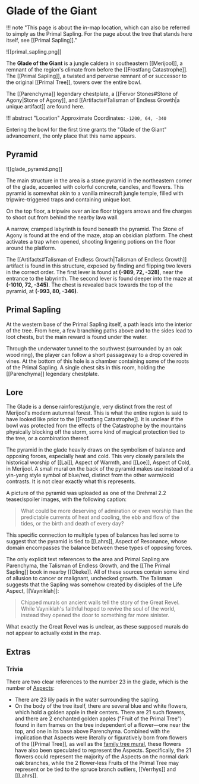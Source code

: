 # Glade of the Giant

!!! note "This page is about the in-map location, which can also be referred to simply as the Primal Sapling. For the page about the tree that stands here itself, see [[Primal Sapling]]."

![[primal_sapling.png]]

The **Glade of the Giant** is a jungle caldera in southeastern [[Merijool]], a remnant of the region's climate from before the [[Frostfang Catastrophe]]. The [[Primal Sapling]], a twisted and perverse remnant of or successor to the original [[Primal Tree]], towers over the entire bowl. 

The [[Parenchyma]] legendary chestplate, a [[Fervor Stones#Stone of Agony|Stone of Agony]], and [[Artifacts#Talisman of Endless Growth|a unique artifact]] are found here.

!!! abstract "Location"
    Approximate Coordinates: `-1200, 64, -340`

Entering the bowl for the first time grants the "Glade of the Giant" advancement, the only place that this name appears.

## Pyramid

![[glade_pyramid.png]]

The main structure in the area is a stone pyramid in the northeastern corner of the glade, accented with colorful concrete, candles, and flowers. This pyramid is somewhat akin to a vanilla minecraft jungle temple, filled with tripwire-triggered traps and containing unique loot.

On the top floor, a tripwire over an ice floor triggers arrows and fire charges to shoot out from behind the nearby lava wall.

A narrow, cramped labyrinth is found beneath the pyramid. The Stone of Agony is found at the end of the maze, atop an obsidian platform. The chest activates a trap when opened, shooting lingering potions on the floor around the platform.

The [[Artifacts#Talisman of Endless Growth|Talisman of Endless Growth]] artifact is found in this structure, exposed by finding and flipping two levers in the correct order. The first lever is found at **(-989, 72, -328)**, near the entrance to the labyrinth. The second lever is found deeper into the maze at **(-1010, 72, -345)**. The chest is revealed back towards the top of the pyramid, at **(-993, 80, -346)**.

## Primal Sapling

At the western base of the Primal Sapling itself, a path leads into the interior of the tree. From here, a few branching paths above and to the sides lead to loot chests, but the main reward is found under the water. 

Through the underwater tunnel to the southwest (surrounded by an oak wood ring), the player can follow a short passageway to a drop covered in vines. At the bottom of this hole is a chamber containing some of the roots of the Primal Sapling. A single chest sits in this room, holding the [[Parenchyma]] legendary chestplate.

## Lore

The Glade is a dense rainforest/jungle, very distinct from the rest of Merijool's modern autumnal forest. This is what the entire region is said to have looked like prior to the [[Frostfang Catastrophe]]. It is unclear if the bowl was protected from the effects of the Catastrophe by the mountains physically blocking off the storm, some kind of magical protection tied to the tree, or a combination thereof.

The pyramid in the glade heavily draws on the symbolism of balance and opposing forces, especially heat and cold. This very closely parallels the historical worship of [[Lai]], Aspect of Warmth, and [[Loe]], Aspect of Cold, in Merijool. A small mural on the back of the pyramid makes use instead of a yin-yang style symbol of blue/red, distinct from the other warm/cold contrasts. It is not clear exactly what this represents.

A picture of the pyramid was uploaded as one of the Drehmal 2.2 teaser/spoiler images, with the following caption:

> What could be more deserving of admiration or even worship than the predictable currents of heat and cooling, the ebb and flow of the tides, or the birth and death of every day?

This specific connection to multiple types of balances has led some to suggest that the pyramid is tied to [[Lahrs]], Aspect of Resonance, whose domain encompasses the balance between these types of opposing forces.

The only explicit text references to the area and Primal Sapling are Parenchyma, the Talisman of Endless Growth, and the [[The Primal Sapling]] book in nearby [[Okeke]]. All of these sources contain some kind of allusion to cancer or malignant, unchecked growth. The Talisman suggests that the Sapling was somehow created by disciples of the Life Aspect, [[Vayniklah]]:

> Chipped murals on ancient walls tell the story of the Great Revel. While Vayniklah's faithful hoped to revive the soul of the world, instead they opened the door to something far more sinister.

What exactly the Great Revel was is unclear, as these supposed murals do not appear to actually exist in the map.

## Extras

### Trivia

There are two clear references to the number 23 in the glade, which is the number of [Aspects](/Lore/Higher_Beings/Aspects/):

- There are 23 lily pads in the water surrounding the sapling. <br>
- On the body of the tree itself, there are several blue and white flowers, which hold a golden apple in their centers. There are 21 such flowers, and there are 2 enchanted golden apples ("Fruit of the Primal Tree") found in item frames on the tree independent of a flower—one near the top, and one in its base above Parenchyma. Combined with the implication that Aspects were literally or figuratively born from flowers of the [[Primal Tree]], as well as the [family tree mural](aspects.png), these flowers have also been speculated to represent the Aspects. Specifically, the 21 flowers could represent the majority of the Aspects on the normal dark oak branches, while the 2 flower-less Fruits of the Primal Tree may represent or be tied to the spruce branch outliers, [[Verrhys]] and [[Lahrs]].
